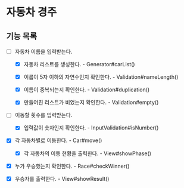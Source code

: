# 자동차 경주

## 기능 목록

- [ ] 자동차 이름을 입력받는다.
  - [x] 자동차 리스트를 생성한다. - Generator#carList()
  - [x] 이름이 5자 이하의 자연수인지 확인한다. - Validation#nameLength()
  - [x] 이름이 중복되는지 확인한다. - Validation#duplication()
  - [x] 만들어진 리스트가 비었는지 확인한다. - Validation#empty()


- [ ] 이동할 횟수를 입력받는다.
  - [x] 입력값이 숫자인지 확인한다. - InputValidation#isNumber()


- [x] 각 자동차별로 이동한다. - Car#move()
  - [x] 각 자동차의 이동 현황을 출력한다. - View#showPhase()


- [x] 누가 우승했는지 확인한다. - Race#checkWinner()


- [x] 우승자를 출력한다. - View#showResult()
